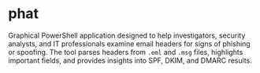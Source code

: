 # phat
Graphical PowerShell application designed to help investigators, security analysts, and IT professionals examine email headers for signs of phishing or spoofing. The tool parses headers from `.eml` and `.msg` files, highlights important fields, and provides insights into SPF, DKIM, and DMARC results.
